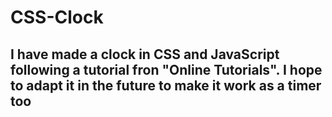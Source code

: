 # CSS-Clock

## I have made a clock in CSS and JavaScript following a tutorial fron "Online Tutorials". I hope to adapt it in the future to make it work as a timer too
